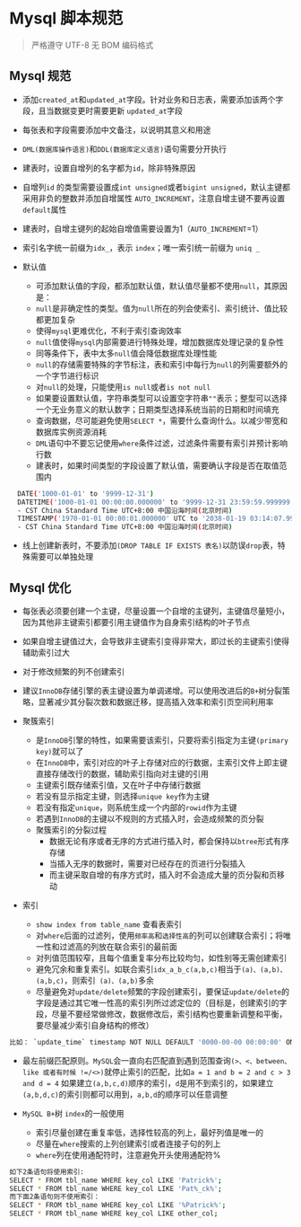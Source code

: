 # Mysql 脚本规范

> 严格遵守 UTF-8 无 BOM 编码格式

## Mysql 规范

* 添加`created_at`和`updated_at`字段。针对业务和日志表，需要添加该两个字段，且当数据变更时需要更新 `updated_at`字段

* 每张表和字段需要添加中文备注，以说明其意义和用途

* `DML(数据库操作语言)`和`DDL(数据库定义语言)`语句需要分开执行

* 建表时，设置自增列的名字都为`id`，除非特殊原因

* 自增列`id` 的类型需要设置成`int unsigned`或者`bigint unsigned`，默认主键都采用非负的整数并添加自增属性 `AUTO_INCREMENT`，注意自增主键不要再设置`default`属性

* 建表时，自增主键列的起始自增值需要设置为1（`AUTO_INCREMENT`=1）

* 索引名字统一前缀为`idx_`，表示 `index`；唯一索引统一前缀为 `uniq _`

* 默认值

  * 可添加默认值的字段，都添加默认值，默认值尽量都不使用`null`，其原因是：
  * `null`是非确定性的类型。值为`null`所在的列会使索引、索引统计、值比较都更加复杂
  * 使得`mysql`更难优化，不利于索引查询效率
  * `null`值使得`mysql`内部需要进行特殊处理，增加数据库处理记录的复杂性
  * 同等条件下，表中太多`null`值会降低数据库处理性能
  * `null`的存储需要特殊的字节标注，表和索引中每行为`null`的列需要额外的一个字节进行标识
  * 对`null`的处理，只能使用`is null`或者`is not null`
  * 如果要设置默认值，字符串类型可以设置空字符串`""`表示；整型可以选择一个无业务意义的默认数字；日期类型选择系统当前的日期和时间填充
  * 查询数据，尽可能避免使用`SELECT *`，需要什么查询什么。以减少带宽和数据库实例资源消耗
  * `DML`语句中不要忘记使用`where`条件过滤，过滤条件需要有索引并预计影响行数
  * 建表时，如果时间类型的字段设置了默认值，需要确认字段是否在取值范围内

```bash
  DATE('1000-01-01' to '9999-12-31')
  DATETIME('1000-01-01 00:00:00.000000' to '9999-12-31 23:59:59.999999')
  - CST China Standard Time UTC+8:00 中国沿海时间(北京时间)
  TIMESTAMP('1970-01-01 00:00:01.000000' UTC to '2038-01-19 03:14:07.999999' UTC)
  - CST China Standard Time UTC+8:00 中国沿海时间(北京时间)
```
  * 线上创建新表时，不要添加`(DROP TABLE IF EXISTS 表名)`以防误`drop`表，特殊需要可以单独处理

## Mysql 优化

* 每张表必须要创建一个主键，尽量设置一个自增的主键列，主键值尽量短小，因为其他非主键索引都要引用主键值作为自身索引结构的叶子节点

* 如果自增主键值过大，会导致非主键索引变得非常大，即过长的主键索引使得辅助索引过大

* 对于修改频繁的列不创建索引

* 建议`InnoDB`存储引擎的表主键设置为单调递增。可以使用改进后的`B+`树分裂策略，显著减少其分裂次数和数据迁移，提高插入效率和索引页空间利用率

* 聚簇索引

  * 是`InnoDB`引擎的特性，如果需要该索引，只要将索引指定为主键`(primary key)`就可以了
  * 在`InnoDB`中，索引对应的叶子上存储对应的行数据，主索引文件上即主键直接存储改行的数据，辅助索引指向对主键的引用
  * 主键索引既存储索引值，又在叶子中存储行数据
  * 若没有显示指定主键，则选择`unique key`作为主键
  * 若没有指定`unique`，则系统生成一个内部的`rowid`作为主键
  * 若遇到`InnoDB`的主键以不规则的方式插入时，会造成频繁的页分裂
  * 聚簇索引的分裂过程
    * 数据无论有序或者无序的方式进行插入时，都会保持以`btree`形式有序存储
    * 当插入无序的数据时，需要对已经存在的页进行分裂插入
    * 而主键采取自增的有序方式时，插入时不会造成大量的页分裂和页移动

* 索引

  * `show index from table_name` 查看表索引
  * 对`where`后面的过滤列，使用`频率高`和`选择性高`的列可以创建联合索引；将唯一性和过滤高的列放在联合索引的最前面
  * 对列值范围较窄，且每个值重复率分布比较均匀，如性别等无需创建索引
  * 避免冗余和重复索引。如联合索引`idx_a_b_c(a,b,c)`相当于`(a)、(a,b)、(a,b,c)`，则索引` (a)、(a,b)`多余
  *  尽量避免对`update/delete`频繁的字段创建索引，要保证`update/delete`的字段是通过其它唯一性高的索引列所过滤定位的（目标是，创建索引的字段，尽量不要经常做修改，数据修改后，索引结构也要重新调整和平衡，要尽量减少索引自身结构的修改）

```bash
比如： `update_time` timestamp NOT NULL DEFAULT '0000-00-00 00:00:00' ON UPDATE CURRENT_TIMESTAMP COMMENT '更新时间',（这个记录数据变更时间的字段，一般不适合创建索引）
```

* 最左前缀匹配原则。`MySQL`会一直向右匹配直到遇到范围查询`(>、<、between、like 或者有时候 !=/<>)`就停止索引的匹配，比如`a = 1 and b = 2 and c > 3 and d = 4` 如果建立`(a,b,c,d)`顺序的索引，`d`是用不到索引的，如果建立`(a,b,d,c)`的索引则都可以用到，`a,b,d`的顺序可以任意调整

* `MySQL B+`树 `index`的一般使用
    * 索引尽量创建在重复率低，选择性较高的列上，最好列值是唯一的
    * 尽量在`where`搜索的上列创建索引或者连接子句的列上
    * `where`列在使用通配符时，注意避免开头使用通配符%

```bash
如下2条语句将使用索引:
SELECT * FROM tbl_name WHERE key_col LIKE 'Patrick%';
SELECT * FROM tbl_name WHERE key_col LIKE 'Pat%_ck%';
而下面2条语句则不使用索引：
SELECT * FROM tbl_name WHERE key_col LIKE '%Patrick%';
SELECT * FROM tbl_name WHERE key_col LIKE other_col;
```

